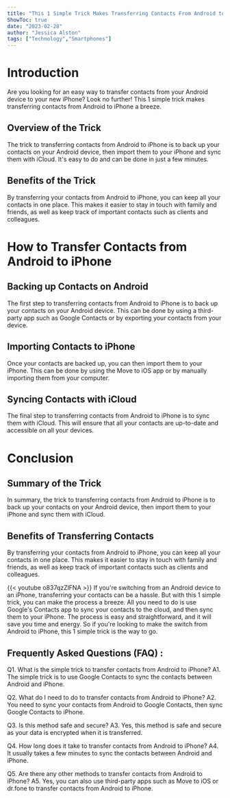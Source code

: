 ```yaml
---
title: "This 1 Simple Trick Makes Transferring Contacts From Android to iPhone a Breeze!"
ShowToc: true 
date: "2023-02-28"
author: "Jessica Alston" 
tags: ["Technology","Smartphones"]
---
```

# Introduction

Are you looking for an easy way to transfer contacts from your Android device to your new iPhone? Look no further! This 1 simple trick makes transferring contacts from Android to iPhone a breeze.

## Overview of the Trick

The trick to transferring contacts from Android to iPhone is to back up your contacts on your Android device, then import them to your iPhone and sync them with iCloud. It's easy to do and can be done in just a few minutes. 

## Benefits of the Trick

By transferring your contacts from Android to iPhone, you can keep all your contacts in one place. This makes it easier to stay in touch with family and friends, as well as keep track of important contacts such as clients and colleagues.

# How to Transfer Contacts from Android to iPhone

## Backing up Contacts on Android

The first step to transferring contacts from Android to iPhone is to back up your contacts on your Android device. This can be done by using a third-party app such as Google Contacts or by exporting your contacts from your device.

## Importing Contacts to iPhone

Once your contacts are backed up, you can then import them to your iPhone. This can be done by using the Move to iOS app or by manually importing them from your computer.

## Syncing Contacts with iCloud

The final step to transferring contacts from Android to iPhone is to sync them with iCloud. This will ensure that all your contacts are up-to-date and accessible on all your devices.

# Conclusion

## Summary of the Trick

In summary, the trick to transferring contacts from Android to iPhone is to back up your contacts on your Android device, then import them to your iPhone and sync them with iCloud. 

## Benefits of Transferring Contacts

By transferring your contacts from Android to iPhone, you can keep all your contacts in one place. This makes it easier to stay in touch with family and friends, as well as keep track of important contacts such as clients and colleagues.

{{< youtube o837qzZlFNA >}} 
If you're switching from an Android device to an iPhone, transferring your contacts can be a hassle. But with this 1 simple trick, you can make the process a breeze. All you need to do is use Google's Contacts app to sync your contacts to the cloud, and then sync them to your iPhone. The process is easy and straightforward, and it will save you time and energy. So if you're looking to make the switch from Android to iPhone, this 1 simple trick is the way to go.

## Frequently Asked Questions (FAQ) :
Q1. What is the simple trick to transfer contacts from Android to iPhone?
A1. The simple trick is to use Google Contacts to sync the contacts between Android and iPhone.

Q2. What do I need to do to transfer contacts from Android to iPhone?
A2. You need to sync your contacts from Android to Google Contacts, then sync Google Contacts to iPhone.

Q3. Is this method safe and secure?
A3. Yes, this method is safe and secure as your data is encrypted when it is transferred.

Q4. How long does it take to transfer contacts from Android to iPhone?
A4. It usually takes a few minutes to sync the contacts between Android and iPhone.

Q5. Are there any other methods to transfer contacts from Android to iPhone?
A5. Yes, you can also use third-party apps such as Move to iOS or dr.fone to transfer contacts from Android to iPhone.


